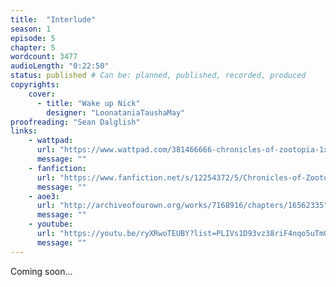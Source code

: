 ```yaml
---
title:  "Interlude"
season: 1
episode: 5
chapter: 5
wordcount: 3477
audioLength: "0:22:50"
status: published # Can be: planned, published, recorded, produced
copyrights:
    cover:
      - title: "Wake up Nick"
        designer: "LoonataniaTaushaMay"
proofreading: "Sean Dalglish"
links:
    - wattpad:
      url: "https://www.wattpad.com/381466666-chronicles-of-zootopia-1x05-interlude"
      message: ""
    - fanfiction:
      url: "https://www.fanfiction.net/s/12254372/5/Chronicles-of-Zootopia"
      message: ""
    - aoe3:
      url: "http://archiveofourown.org/works/7168916/chapters/16562335"
      message: ""
    - youtube:
      url: "https://youtu.be/ryXRwoTEUBY?list=PLIVs1D93vz38riF4nqo5uTmGpoU1yWeko"
      message: ""
---
```

Coming soon...